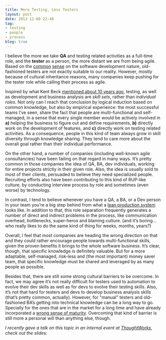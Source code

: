 ```yaml
---
title: More Testing, Less Testers
layout: post
date: 2012-11-08 22:48
tag:
- testing
- people
- process
blog: true
---
```


I believe the more we take **QA** and testing related activities as a full-time role, and the **tester** as a person, the more distant we are from being agile. Based on the [common](http://amazon.com/dp/0321278658) [sense](http://amazon.com/dp/0135974445) on the software development nature, old-fashioned testers are not exactly suitable to our reality. However, mostly because of cultural inheritance reasons, many companies keep pushing for the tester role while calling their process as agile.

Inspired by what Kent Beck [mentioned about 10 years ago](http://amazon.com/dp/0321278658), testing, as well as development and business analysis are *skill sets*, rather than *individual roles*. Not only can I reach that conclusion by logical induction based on common knowledge, but also by empirical experience: the most successful teams I’ve seen, share the fact that people are multi-functional and self-managed, in a sense that every single member would be actively involved in **a)** helping the business to figure out and define requirements, **b)** directly work on the development of features, and **c)** directly work on testing related activities. As a consequence, people in this kind of team always grow in skill diversity through knowledge sharing. They tend to care more about the overall goal rather than their individual performance.

On the other hand, a number of companies (including well-known agile consultancies) have been failing on that regard in many ways. It’s pretty common in those companies the idea of QA, BA, dev individuals, working for entire projects strictly in their given role. Also, the idea is usually sold to most of their clients, persuaded to believe they need specialized people. Recruiting efforts also have been contributing to this kind of RUP-like culture, by conducting interview process by role and sometimes (even worse) by technology.

In contrast, I tend to believe whenever you have a QA, a BA, or a Dev person in your team you’re a big step behind from what a [lean production system](http://amazon.com/dp/0321150783) looks like. In addition to that, this role separation frequently generates a number of direct and indirect problems in the process, like communication overhead, bottlenecks, super-heros and blaming culture. (and it’s boring… who really likes to do the same kind of thing for weeks, months, years?)

Overall, I feel that most companies are heading the wrong direction on that and they could rather encourage people towards multi-functional skills, given the proven benefits it brings to the whole software business. It’s clear, though, that specific knowledge is definitely valuable. But for a more adaptable, self-managed, risk-less and (the most important) money saver team, that specific knowledge must be shared and leveraged by as many people as possible.

Besides that, there are still some strong cultural barriers to be overcome. In fact, we may agree it’s not really difficult for testers used to automation to evolve their dev skills as well as for devs to evolve their testing skills. Also, it’s not that hard for testers and devs to develop business analysis skills (that’s pretty common, actually). However, for "manual" testers and old-fashioned BA’s getting into technical knowledge can be a long way to go. Specially for the ones that are in the market for a long time and have already incorporated a [wrong sense of maturity](https://www.youtube.com/watch?v=VOFTop3AMZ8). Overcoming that kind of barrier is still more a personal will than anything else, though.

*I recently gave a talk on this topic in an internal event at [ThoughtWorks](https://www.thoughtworks.com/), check out the slides:*

<script async class="speakerdeck-embed" data-id="9739c0b0b3b9013048920ad5afff079a" data-ratio="1.33333333333333" src="//speakerdeck.com/assets/embed.js"></script>

